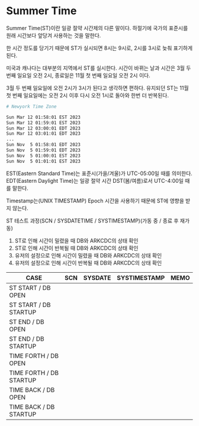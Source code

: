 # Summer Time

Summer Time(ST)이란 일광 절약 시간제의 다른 말이다.
하절기에 국가의 표준시를 원래 시간보다 앞당겨 사용하는 것을 말한다.

한 시간 정도를 당기기 때문에 ST가 실시되면 8시는 9시로, 2시를 3시로 늦춰 표기하게 된다.

미국과 캐나다는 대부분의 지역에서 ST를 실시한다.
시간이 바뀌는 날과 시간은 3월 두 번째 일요일 오전 2시, 종료일은 11월 첫 번째 일요일 오전 2시 이다.

3월 두 번째 일요일에 오전 2시가 3시가 된다고 생각하면 편하다.
유지되던 ST는 11월 첫 번째 일요일에는 오전 2시 이후 다시 오전 1시로 돌아와 한번 더 반복된다.

```bash
# Newyork Time Zone

Sun Mar 12 01:58:01 EST 2023
Sun Mar 12 01:59:01 EST 2023
Sun Mar 12 03:00:01 EDT 2023
Sun Mar 12 03:01:01 EDT 2023
...
Sun Nov  5 01:58:01 EDT 2023
Sun Nov  5 01:59:01 EDT 2023
Sun Nov  5 01:00:01 EST 2023
Sun Nov  5 01:01:01 EST 2023
```

EST(Eastern Standard Time)는 표준시(가을/겨울)가 UTC-05:00일 때를 의미한다.
EDT(Eastern Daylight Time)는 일광 절약 시간 DST(봄/여름)로서 UTC-4:00일 때를 말한다.

Timestamp는(UNIX TIMESTAMP) Epoch 시간을 사용하기 때문에 ST에 영향을 받지 않는다.

ST 테스트 과정(SCN / SYSDATETIME / SYSTIMESTAMP)(가동 중 / 종료 후 재가동)

1.   ST로 인해 시간이 밀렸을 때 DB와 ARKCDC의 상태 확인
2.   ST로 인해 시간이 반복될 때 DB와 ARKCDC의 상태 확인
3.   유저의 설정으로 인해 시간이 밀렸을 때 DB와 ARKCDC의 상태 확인
4.   유저의 설정으로 인해 시간이 반복될 때 DB와 ARKCDC의 상태 확인

| CASE                    | SCN  | SYSDATE | SYSTIMESTAMP | MEMO |
| ----------------------- | ---- | ------- | ------------ | ---- |
| ST START / DB OPEN      |      |         |              |      |
| ST START / DB STARTUP   |      |         |              |      |
| ST END / DB OPEN        |      |         |              |      |
| ST END / DB STARTUP     |      |         |              |      |
| TIME FORTH / DB OPEN    |      |         |              |      |
| TIME FORTH / DB STARTUP |      |         |              |      |
| TIME BACK / DB OPEN     |      |         |              |      |
| TIME BACK / DB STARTUP  |      |         |              |      |

